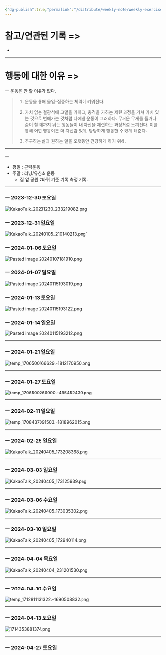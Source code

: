 ```yaml
---
{"dg-publish":true,"permalink":"/distribute/weekly-note/weekly-exercise-iog/","tags":["운동-식단-건강","자기관리"],"noteIcon":""}
---
```


# 참고/연관된 기록 =>
- 



---
# 행동에 대한 이유 =>

ㅡ
운동은 안 할 이유가 없다. 
	
> 1. 운동을 통해 몰입-집중하는 체력이 키워진다.
> 
> 2. 가치 없는 철광석에 고열을 가하고, 충격을 가하는 제련 과정을 거쳐 가치 있는 것으로 변해가는 것처럼 나에겐 운동이 그러하다. 무거운 무게를 들거나 숨이 찰 때까지 뛰는 행동들이 내 자신을 제련하는 과정처럼 느껴진다. 이를 통해 어떤 행동이든 더 자신감 있게, 당당하게 행동할 수 있게 해준다. 
> 
> 3. 추구하는 삶과 원하는 일을 오랫동안 건강하게 하기 위해.

----

ㅡ
- 평일 : 근력운동 
- 주말 : 러닝/유산소 운동
	- 집 앞 공원 2바퀴 기준 기록 측정 기록.


----
### ㅡ 2023-12-30 토요일
![KakaoTalk_20231230_233219082.png](/img/user/%EC%B2%A8%EB%B6%80%ED%8C%8C%EC%9D%BC/KakaoTalk_20231230_233219082.png)

### ㅡ 2023-12-31 일요일
![KakaoTalk_20240105_210140213.png](/img/user/%EC%B2%A8%EB%B6%80%ED%8C%8C%EC%9D%BC/KakaoTalk_20240105_210140213.png)`

### ㅡ 2024-01-06 토요일
![Pasted image 20240107181910.png](/img/user/%EC%B2%A8%EB%B6%80%ED%8C%8C%EC%9D%BC/Pasted%20image%2020240107181910.png)

### ㅡ 2024-01-07 일요일
![Pasted image 20240115193019.png](/img/user/%EC%B2%A8%EB%B6%80%ED%8C%8C%EC%9D%BC/Pasted%20image%2020240115193019.png)

### ㅡ 2024-01-13 토요일
![Pasted image 20240115193122.png](/img/user/%EC%B2%A8%EB%B6%80%ED%8C%8C%EC%9D%BC/Pasted%20image%2020240115193122.png)


### ㅡ 2024-01-14 일요일
![Pasted image 20240115193212.png](/img/user/%EC%B2%A8%EB%B6%80%ED%8C%8C%EC%9D%BC/Pasted%20image%2020240115193212.png)


------------
### ㅡ 2024-01-21 일요일
![temp_1706500166629.-1812170950.png](/img/user/%EC%B2%A8%EB%B6%80%ED%8C%8C%EC%9D%BC/temp_1706500166629.-1812170950.png)

----

### ㅡ 2024-01-27 토요일
![temp_1706500266990.-485452439.png](/img/user/%EC%B2%A8%EB%B6%80%ED%8C%8C%EC%9D%BC/temp_1706500266990.-485452439.png)

---
### ㅡ 2024-02-11 일요일
![temp_1708437091503.-1818962015.png](/img/user/%EC%B2%A8%EB%B6%80%ED%8C%8C%EC%9D%BC/temp_1708437091503.-1818962015.png)

----
### ㅡ 2024-02-25 일요일

![KakaoTalk_20240405_173208368.png](/img/user/%EC%B2%A8%EB%B6%80%ED%8C%8C%EC%9D%BC/KakaoTalk_20240405_173208368.png)

----
### ㅡ 2024-03-03 일요일
![KakaoTalk_20240405_173125939.png](/img/user/%EC%B2%A8%EB%B6%80%ED%8C%8C%EC%9D%BC/KakaoTalk_20240405_173125939.png)

----
### ㅡ 2024-03-06 수요일
![KakaoTalk_20240405_173035302.png](/img/user/%EC%B2%A8%EB%B6%80%ED%8C%8C%EC%9D%BC/KakaoTalk_20240405_173035302.png)

----
### ㅡ 2024-03-10 일요일
![KakaoTalk_20240405_172940114.png](/img/user/%EC%B2%A8%EB%B6%80%ED%8C%8C%EC%9D%BC/KakaoTalk_20240405_172940114.png)


---
### ㅡ 2024-04-04 목요일
![KakaoTalk_20240404_231201530.png](/img/user/%EC%B2%A8%EB%B6%80%ED%8C%8C%EC%9D%BC/KakaoTalk_20240404_231201530.png)

----
### ㅡ 2024-04-10 수요일
![temp_1712811131322.-1690508832.png](/img/user/%EC%B2%A8%EB%B6%80%ED%8C%8C%EC%9D%BC/temp_1712811131322.-1690508832.png)

----
### ㅡ 2024-04-13 토요일
![1714353881374.png](/img/user/%EC%B2%A8%EB%B6%80%ED%8C%8C%EC%9D%BC/1714353881374.png)



---
### ㅡ 2024-04-27 토요일


